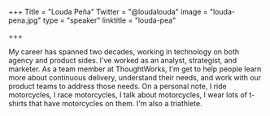 +++
Title = "Louda Peña"
Twitter = "@loudalouda"
image = "louda-pena.jpg"
type = "speaker"
linktitle = "louda-pea"

+++

My career has spanned two decades, working in technology on both agency and product sides. I've worked as an analyst, strategist, and marketer. As a team member at ThoughtWorks, I'm get to help people learn more about continuous delivery, understand their needs, and work with our product teams to address those needs. On a personal note, I ride motorcycles, I race motorcycles, I talk about motorcycles, I wear lots of t-shirts that have motorcycles on them. I'm also a triathlete.
